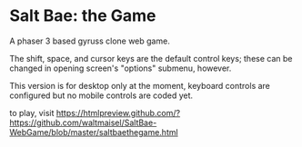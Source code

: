 # Salt Bae: the Game
A phaser 3 based gyruss clone web game. 

The shift, space, and cursor keys are the default control keys; these can be changed in opening screen's "options" submenu, however.

This version is for desktop only at the moment, keyboard controls are configured but no mobile controls are coded yet.

to play, visit https://htmlpreview.github.com/?https://github.com/waltmaisel/SaltBae-WebGame/blob/master/saltbaethegame.html
